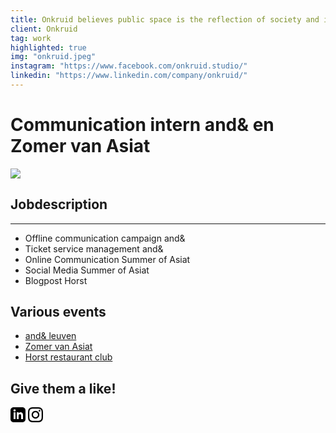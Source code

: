 ```yaml
---
title: Onkruid believes public space is the reflection of society and its collective culture. 
client: Onkruid
tag: work
highlighted: true
img: "onkruid.jpeg"
instagram: "https://www.facebook.com/onkruid.studio/"
linkedin: "https://www.linkedin.com/company/onkruid/"
---
```



<div class="markdown__page">

# Communication intern and& en Zomer van Asiat 

<img class='markdown__work' src="../../static/images/work/onkruid2020.jpg"  />



## Jobdescription 
---

- Offline communication campaign and& 
- Ticket service management and&
- Online Communication Summer of Asiat
- Social Media Summer of Asiat 
- Blogpost Horst




## Various events ##
- [and& leuven](https://www.andleuven.com/nl)
- [Zomer van Asiat](https://zomervanasiat.be/)
- [Horst restaurant club](https://www.horstartsandmusic.com/)
</div>


## Give them a like!

<div class="socials__work">
                <a href="https://www.facebook.com/onkruid.studio/"><svg xmlns="http://www.w3.org/2000/svg" width="24" height="24" viewBox="0 0 24 24"><path d="M19 0h-14c-2.761 0-5 2.239-5 5v14c0 2.761 2.239 5 5 5h14c2.762 0 5-2.239 5-5v-14c0-2.761-2.238-5-5-5zm-11 19h-3v-11h3v11zm-1.5-12.268c-.966 0-1.75-.79-1.75-1.764s.784-1.764 1.75-1.764 1.75.79 1.75 1.764-.783 1.764-1.75 1.764zm13.5 12.268h-3v-5.604c0-3.368-4-3.113-4 0v5.604h-3v-11h3v1.765c1.396-2.586 7-2.777 7 2.476v6.759z"/></svg></a>
                <a href="https://www.linkedin.com/company/onkruid/"><svg xmlns="http://www.w3.org/2000/svg" width="24" height="24" viewBox="0 0 24 24"><path d="M12 2.163c3.204 0 3.584.012 4.85.07 3.252.148 4.771 1.691 4.919 4.919.058 1.265.069 1.645.069 4.849 0 3.205-.012 3.584-.069 4.849-.149 3.225-1.664 4.771-4.919 4.919-1.266.058-1.644.07-4.85.07-3.204 0-3.584-.012-4.849-.07-3.26-.149-4.771-1.699-4.919-4.92-.058-1.265-.07-1.644-.07-4.849 0-3.204.013-3.583.07-4.849.149-3.227 1.664-4.771 4.919-4.919 1.266-.057 1.645-.069 4.849-.069zm0-2.163c-3.259 0-3.667.014-4.947.072-4.358.2-6.78 2.618-6.98 6.98-.059 1.281-.073 1.689-.073 4.948 0 3.259.014 3.668.072 4.948.2 4.358 2.618 6.78 6.98 6.98 1.281.058 1.689.072 4.948.072 3.259 0 3.668-.014 4.948-.072 4.354-.2 6.782-2.618 6.979-6.98.059-1.28.073-1.689.073-4.948 0-3.259-.014-3.667-.072-4.947-.196-4.354-2.617-6.78-6.979-6.98-1.281-.059-1.69-.073-4.949-.073zm0 5.838c-3.403 0-6.162 2.759-6.162 6.162s2.759 6.163 6.162 6.163 6.162-2.759 6.162-6.163c0-3.403-2.759-6.162-6.162-6.162zm0 10.162c-2.209 0-4-1.79-4-4 0-2.209 1.791-4 4-4s4 1.791 4 4c0 2.21-1.791 4-4 4zm6.406-11.845c-.796 0-1.441.645-1.441 1.44s.645 1.44 1.441 1.44c.795 0 1.439-.645 1.439-1.44s-.644-1.44-1.439-1.44z"/></svg></a>
</div>


